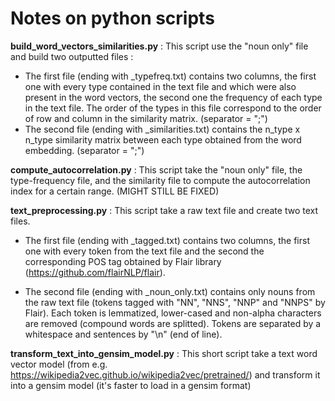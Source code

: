 # Notes on python scripts

**build_word_vectors_similarities.py** : This script use the "noun only" file and build two outputted files :
  - The first file (ending with \_typefreq.txt) contains two columns, the first one with every type contained in the text file and which were also present in the word vectors, the second one the frequency of each type in the text file. The order of the types in this file correspond to the order of row and column in the similarity matrix. (separator = ";")
  - The second file (ending with \_similarities.txt) contains the n_type x n_type similarity matrix between each type obtained from the word embedding. (separator = ";")
  
**compute_autocorrelation.py** : This script take the "noun only" file, the type-frequency file, and the similarity file to compute the autocorrelation index for a certain range. (MIGHT STILL BE FIXED)

**text_preprocessing.py** : This script take a raw text file and create two text files.

  - The first file (ending with \_tagged.txt) contains two columns, the first one with every token from the text file and the second the corresponding POS tag obtained by Flair library (https://github.com/flairNLP/flair).
  
  - The second file (ending with \_noun_only.txt) contains only nouns from the raw text file (tokens tagged with "NN", "NNS", "NNP" and "NNPS" by Flair). Each token is lemmatized, lower-cased and non-alpha characters are removed (compound words are splitted). Tokens are separated by a whitespace and sentences by "\n" (end of line).

**transform_text_into_gensim_model.py** : This short script take a text word vector model (from e.g. https://wikipedia2vec.github.io/wikipedia2vec/pretrained/) and transform it into a gensim model (it's faster to load in a gensim format)

